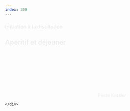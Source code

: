 ```yaml
---
index: 300
---
```

<section class="slide-bottom">  
    <span class="background" style="background-image:url('assets/images/buffet01.jpg')"></span>
    <!--.wrap = container (width: 90%) -->
    <div class="wrap">
    <div class="content-right text-shadow" style="color:#eee">
        <h3 class="text-context">Initiation à la distillation</h3>
        <h1 class="text-data">Apéritif et déjeuner</h1>
        <figcaption ><svg class="fa-camera"><use xlink:href="#fa-camera"></use></svg>&nbsp;Pierre Kessler</figcaption>
     </div>    
        
    </div>
   <!-- .end .wrap -->
</section>